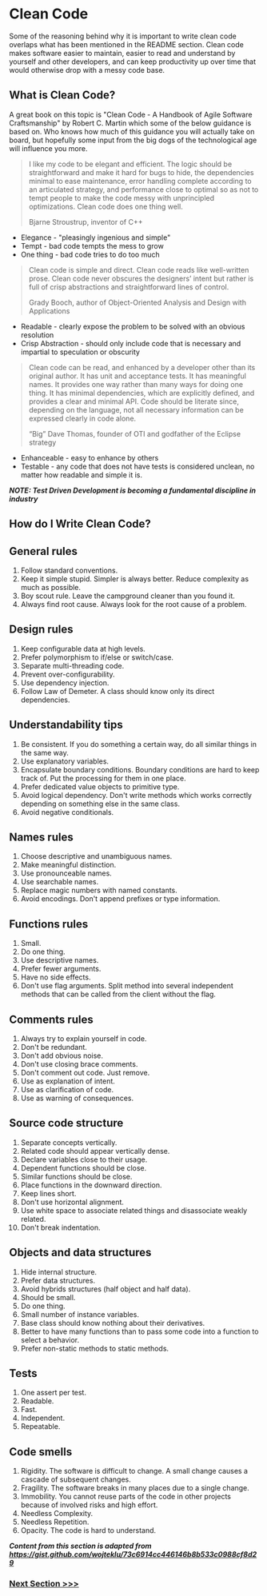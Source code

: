 # Clean Code
Some of the reasoning behind why it is important to write clean code overlaps what has been mentioned in the README section.
Clean code makes software easier to maintain, easier to read and understand by yourself and other developers, and can keep productivity up over time that would otherwise drop with a messy code base.

## What is Clean Code?
A great book on this topic is "Clean Code - A Handbook of Agile Software Craftsmanship" by Robert C. Martin which some of the below guidance is based on.
Who knows how much of this guidance you will actually take on board, but hopefully some input from the big dogs of the technological age will influence you more.

> I like my code to be elegant and efficient. The logic should be straightforward and make it hard for bugs to hide, the dependencies minimal to ease maintenance, error handling complete according to an articulated strategy, and performance close to optimal so as not to tempt people to make the code messy with unprincipled optimizations. Clean code does one thing well.
>
> Bjarne Stroustrup, inventor of C++

* Elegance - "pleasingly ingenious and simple"
* Tempt - bad code tempts the mess to grow
* One thing - bad code tries to do too much

> Clean code is simple and direct. Clean code reads like well-written prose. Clean code never obscures the designers’ intent but rather is full of crisp abstractions and straightforward lines of control.
>
> Grady Booch, author of Object-Oriented Analysis and Design with Applications

* Readable - clearly expose the problem to be solved with an obvious resolution
* Crisp Abstraction - should only include code that is necessary and impartial to speculation or obscurity

> Clean code can be read, and enhanced by a developer other than its original author. It has unit and acceptance tests. It has meaningful names. It provides one way rather than many ways for doing one thing. It has minimal dependencies, which are explicitly defined, and provides a clear and minimal API. Code should be literate since, depending on the language, not all necessary information can be expressed clearly in code alone.
>
> “Big” Dave Thomas, founder of OTI and godfather of the Eclipse strategy

* Enhanceable - easy to enhance by others
* Testable - any code that does not have tests is considered unclean, no matter how readable and simple it is.

**_NOTE: Test Driven Development is becoming a fundamental discipline in industry_**

## How do I Write Clean Code?

## General rules
1. Follow standard conventions.
2. Keep it simple stupid. Simpler is always better. Reduce complexity as much as possible.
3. Boy scout rule. Leave the campground cleaner than you found it.
4. Always find root cause. Always look for the root cause of a problem.

## Design rules
1. Keep configurable data at high levels.
2. Prefer polymorphism to if/else or switch/case.
3. Separate multi-threading code.
4. Prevent over-configurability.
5. Use dependency injection.
6. Follow Law of Demeter. A class should know only its direct dependencies.

## Understandability tips
1. Be consistent. If you do something a certain way, do all similar things in the same way.
2. Use explanatory variables.
3. Encapsulate boundary conditions. Boundary conditions are hard to keep track of. Put the processing for them in one place.
4. Prefer dedicated value objects to primitive type.
5. Avoid logical dependency. Don't write methods which works correctly depending on something else in the same class.
6. Avoid negative conditionals.

## Names rules
1. Choose descriptive and unambiguous names.
2. Make meaningful distinction.
3. Use pronounceable names.
4. Use searchable names.
5. Replace magic numbers with named constants.
6. Avoid encodings. Don't append prefixes or type information.

## Functions rules
1. Small.
2. Do one thing.
3. Use descriptive names.
4. Prefer fewer arguments.
5. Have no side effects.
6. Don't use flag arguments. Split method into several independent methods that can be called from the client without the flag.

## Comments rules
1. Always try to explain yourself in code.
2. Don't be redundant.
3. Don't add obvious noise.
4. Don't use closing brace comments.
5. Don't comment out code. Just remove.
6. Use as explanation of intent.
7. Use as clarification of code.
8. Use as warning of consequences.

## Source code structure
1. Separate concepts vertically.
2. Related code should appear vertically dense.
3. Declare variables close to their usage.
4. Dependent functions should be close.
5. Similar functions should be close.
6. Place functions in the downward direction.
7. Keep lines short.
8. Don't use horizontal alignment.
9. Use white space to associate related things and disassociate weakly related.
10. Don't break indentation.

## Objects and data structures
1. Hide internal structure.
2. Prefer data structures.
3. Avoid hybrids structures (half object and half data).
4. Should be small.
5. Do one thing.
6. Small number of instance variables.
7. Base class should know nothing about their derivatives.
8. Better to have many functions than to pass some code into a function to select a behavior.
9. Prefer non-static methods to static methods.

## Tests
1. One assert per test.
2. Readable.
3. Fast.
4. Independent.
5. Repeatable.

## Code smells
1. Rigidity. The software is difficult to change. A small change causes a cascade of subsequent changes.
2. Fragility. The software breaks in many places due to a single change.
3. Immobility. You cannot reuse parts of the code in other projects because of involved risks and high effort.
4. Needless Complexity.
5. Needless Repetition.
6. Opacity. The code is hard to understand.

***Content from this section is adapted from https://gist.github.com/wojteklu/73c6914cc446146b8b533c0988cf8d29***

### [Next Section >>>](../03-clean-js)
